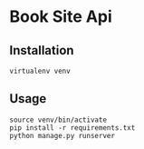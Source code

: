 # Book Site Api


## Installation

``` 
virtualenv venv
```
## Usage

```
source venv/bin/activate
pip install -r requirements.txt 
python manage.py runserver
```

